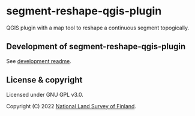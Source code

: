# segment-reshape-qgis-plugin

QGIS plugin with a map tool to reshape a continuous segment topogically.

## Development of segment-reshape-qgis-plugin

See [development readme](./DEVELOPMENT.md).

## License & copyright

Licensed under GNU GPL v3.0.

Copyright (C) 2022 [National Land Survey of Finland].

[National Land Survey of Finland]: https://www.maanmittauslaitos.fi/en
